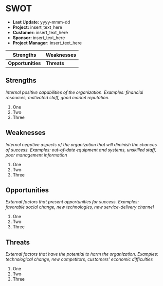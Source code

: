 # SWOT

- **Last Update:** yyyy-mmm-dd
- **Project:** insert_text_here
- **Customer:** insert_text_here
- **Sponsor:** insert_text_here
- **Project Manager:** insert_text_here

**Strengths**     | **Weaknesses**
----------------- | --------------
**Opportunities** | **Threats**

## Strengths

_Internal positive capabilities of the organization. Examples: financial resources, motivated staff, good market reputation._

1. One
2. Two
3. Three

## Weaknesses

_Internal negative aspects of the organization that will diminish the chances of success. Examples: out-of-date equipment and systems, unskilled staff, poor management information_

1. One
2. Two
3. Three

## Opportunities

_External factors that present opportunities for success. Examples: favorable social change, new technologies, new service-delivery channel_

1. One
2. Two
3. Three

## Threats

_External factors that have the potential to harm the organization. Examples: technological change, new competitors, customers' economic difficulties_

1. One
2. Two
3. Three
